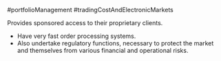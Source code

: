#portfolioManagement #tradingCostAndElectronicMarkets 

Provides sponsored access to their proprietary clients. 
- Have very fast order processing systems. 
- Also undertake regulatory functions, necessary to protect the market and themselves from various financial and operational risks. 